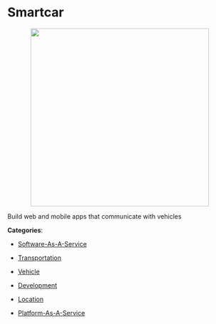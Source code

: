 # Smartcar
<p align="center">
    <img width="400" src="https://raw.githubusercontent.com/apis-list/apis-list/apis/smartcar/logo_256x256.png" />
</p>

Build web and mobile apps that communicate with vehicles



**Categories**:

- [Software-As-A-Service](https://github.com/apis-list/apis-list#software-as-a-service)

- [Transportation](https://github.com/apis-list/apis-list#transportation)

- [Vehicle](https://github.com/apis-list/apis-list#vehicle)

- [Development](https://github.com/apis-list/apis-list#development)

- [Location](https://github.com/apis-list/apis-list#location)

- [Platform-As-A-Service](https://github.com/apis-list/apis-list#platform-as-a-service)




